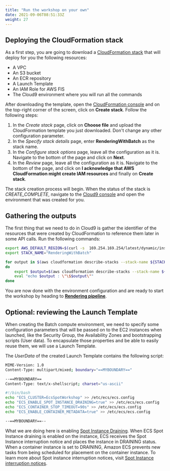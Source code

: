 ```yaml
---
title: "Run the workshop on your own"
date: 2021-09-06T08:51:33Z
weight: 27
---
```


## Deploying the CloudFormation stack

As a first step, you are going to download a [CloudFormation stack](https://raw.githubusercontent.com/bperezme/ec2-spot-workshops/blender_rendering_using_batch/content/rendering-with-batch/stack.yaml) that will deploy for you the following resources:

- A VPC
- An S3 bucket
- An ECR repository
- A Launch Template
- An IAM Role for AWS FIS
- The Cloud9 environment where you will run all the commands

After downloading the template, open the [CloudFormation console](https://console.aws.amazon.com/cloudformation) and on the top-right corner of the screen, click on **Create stack**. Follow the following steps:

1. In the *Create stack* page, click on **Choose file** and upload the CloudFormation template you just downloaded. Don't change any other configuration parameter.
2. In the *Specify stack details* page, enter **RenderingWithBatch** as the stack name.
3. In the *Configure stack options* page, leave all the configuration as it is. Navigate to the bottom of the page and click on **Next**.
4. In the *Review* page, leave all the configuration as it is. Navigate to the bottom of the page, and click on **I acknowledge that AWS CloudFormation might create IAM resources** and finally on **Create stack**.

The stack creation process will begin. When the status of the stack is *CREATE_COMPLETE*, navigate to the [Cloud9 console](https://console.aws.amazon.com/cloud9) and open the environment that was created for you.

## Gathering the outputs

The first thing that we need to do in Cloud9 is gather the identifier of the resources that were created by CloudFormation to reference them later in some API calls. Run the following commands:

```bash
export AWS_DEFAULT_REGION=$(curl -s  169.254.169.254/latest/dynamic/instance-identity/document | jq -r ‘.region’)
export STACK_NAME="RenderingWithBatch"

for output in $(aws cloudformation describe-stacks --stack-name ${STACK_NAME} --query 'Stacks[].Outputs[].OutputKey' --output text)
do
    export $output=$(aws cloudformation describe-stacks --stack-name ${STACK_NAME} --query 'Stacks[].Outputs[?OutputKey==`'$output'`].OutputValue' --output text)
    eval "echo $output : \"\$$output\""
done
```

You are now done with the environment configuration and are ready to start the workshop by heading to [**Rendering pipeline**](/rendering-with-batch/rendering_pipeline.html).

## Optional: reviewing the Launch Template

When creating the Batch compute environment, we need to specify some configuration parameters that will be passed on to the EC2 instances when launched, like the Security Group, the Availability Zones and bootstrapping scripts (User data). To encapsulate those properties and be able to easily reuse them, we will use a Launch Template.

The *UserData* of the created Launch Template contains the following script:

```bash
MIME-Version: 1.0
Content-Type: multipart/mixed; boundary="==MYBOUNDARY=="

--==MYBOUNDARY==
Content-Type: text/x-shellscript; charset="us-ascii"

#!/bin/bash
echo "ECS_CLUSTER=EcsSpotWorkshop" >> /etc/ecs/ecs.config
echo "ECS_ENABLE_SPOT_INSTANCE_DRAINING=true" >> /etc/ecs/ecs.config
echo "ECS_CONTAINER_STOP_TIMEOUT=90s" >> /etc/ecs/ecs.config
echo "ECS_ENABLE_CONTAINER_METADATA=true" >> /etc/ecs/ecs.config

--==MYBOUNDARY==--
```

What we are doing here is enabling [Spot Instance Draining](https://docs.aws.amazon.com/AmazonECS/latest/developerguide/container-instance-spot.html). When ECS Spot Instance draining is enabled on the instance, ECS receives the Spot Instance interruption notice and places the instance in DRAINING status. When a container instance is set to DRAINING, Amazon ECS prevents new tasks from being scheduled for placement on the container instance. To learn more about Spot instance interruption notices, visit [Spot Instance interruption notices](https://docs.aws.amazon.com/AWSEC2/latest/UserGuide/spot-interruptions.html#spot-instance-termination-notices).
